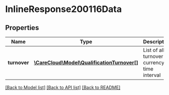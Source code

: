 # InlineResponse200116Data

## Properties
Name | Type | Description | Notes
------------ | ------------- | ------------- | -------------
**turnover** | [**\CareCloud\Model\QualificationTurnover[]**](QualificationTurnover.md) | List of all turnover by currency in time interval | [optional] 

[[Back to Model list]](../../README.md#documentation-for-models) [[Back to API list]](../../README.md#documentation-for-api-endpoints) [[Back to README]](../../README.md)

